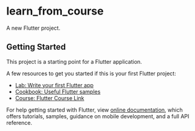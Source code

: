 # learn_from_course

A new Flutter project.

## Getting Started

This project is a starting point for a Flutter application.

A few resources to get you started if this is your first Flutter project:

- [Lab: Write your first Flutter app](https://flutter.dev/docs/get-started/codelab)
- [Cookbook: Useful Flutter samples](https://flutter.dev/docs/cookbook)
- [Course: Flutter Course Link](https://www.udemy.com/course/learn-flutter-dart-to-build-ios-android-apps/)

For help getting started with Flutter, view
[online documentation](https://flutter.dev/docs), which offers tutorials,
samples, guidance on mobile development, and a full API reference.
